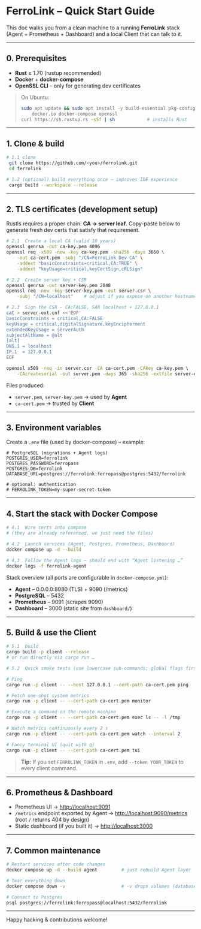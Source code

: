 # FerroLink – Quick Start Guide

This doc walks you from a clean machine to a running **FerroLink** stack (Agent + Prometheus + Dashboard) and a local Client that can talk to it.

---
## 0. Prerequisites

* **Rust** ≥ 1.70 (rustup recommended)
* **Docker** + **docker-compose**
* **OpenSSL CLI** – only for generating dev certificates

> On Ubuntu:
> ```bash
> sudo apt update && sudo apt install -y build-essential pkg-config libssl-dev \
>     docker.io docker-compose openssl
> curl https://sh.rustup.rs -sSf | sh            # installs Rust
> ```

---
## 1. Clone & build

```bash
# 1.1 clone
 git clone https://github.com/<you>/ferrolink.git
 cd ferrolink

# 1.2 (optional) build everything once – improves IDE experience
 cargo build --workspace --release
```

---
## 2. TLS certificates (development setup)

Rustls requires a proper chain: **CA → server leaf**. Copy-paste below to generate fresh dev certs that satisfy that requirement.

```bash
# 2.1  Create a local CA (valid 10 years)
openssl genrsa -out ca-key.pem 4096
openssl req -x509 -new -key ca-key.pem -sha256 -days 3650 \
    -out ca-cert.pem -subj "/CN=FerroLink Dev CA" \
    -addext "basicConstraints=critical,CA:TRUE" \
    -addext "keyUsage=critical,keyCertSign,cRLSign"

# 2.2  Create server key + CSR
openssl genrsa -out server-key.pem 2048
openssl req -new -key server-key.pem -out server.csr \
    -subj "/CN=localhost"    # adjust if you expose on another hostname

# 2.3  Sign the CSR – CA:FALSE, SAN localhost + 127.0.0.1
cat > server-ext.cnf <<'EOF'
basicConstraints = critical,CA:FALSE
keyUsage = critical,digitalSignature,keyEncipherment
extendedKeyUsage = serverAuth
subjectAltName = @alt
[alt]
DNS.1 = localhost
IP.1  = 127.0.0.1
EOF

openssl x509 -req -in server.csr -CA ca-cert.pem -CAkey ca-key.pem \
    -CAcreateserial -out server.pem -days 365 -sha256 -extfile server-ext.cnf
```

Files produced:

* `server.pem`, `server-key.pem` → used by **Agent**
* `ca-cert.pem`                  → trusted by **Client**

---
## 3. Environment variables

Create a `.env` file (used by docker-compose) – example:

```env
# PostgreSQL (migrations + Agent logs)
POSTGRES_USER=ferrolink
POSTGRES_PASSWORD=ferropass
POSTGRES_DB=ferrolink
DATABASE_URL=postgres://ferrolink:ferropass@postgres:5432/ferrolink

# optional: authentication
# FERROLINK_TOKEN=my-super-secret-token
```

---
## 4. Start the stack with Docker Compose

```bash
# 4.1  Wire certs into compose
# (they are already referenced, we just need the files)

# 4.2  Launch services (Agent, Postgres, Prometheus, Dashboard)
docker compose up -d --build

# 4.3  Follow the Agent logs – should end with “Agent listening …”
docker logs -f ferrolink-agent
```

Stack overview (all ports are configurable in `docker-compose.yml`):

* **Agent** – 0.0.0.0:8080 (TLS) + 9090 (/metrics)
* **PostgreSQL** – 5432
* **Prometheus** – 9091 (scrapes 9090)
* **Dashboard** – 3000 (static site from `dashboard/`)

---
## 5. Build & use the Client

```bash
# 5.1  build
cargo build -p client --release
# or run directly via cargo run …

# 5.2  Quick smoke tests (use lowercase sub-commands; global flags first)

# Ping
cargo run -p client -- --host 127.0.0.1 --cert-path ca-cert.pem ping

# Fetch one-shot system metrics
cargo run -p client -- --cert-path ca-cert.pem monitor

# Execute a command on the remote machine
cargo run -p client -- --cert-path ca-cert.pem exec ls -- -l /tmp

# Watch metrics continuously every 2 s
cargo run -p client -- --cert-path ca-cert.pem watch --interval 2

# Fancy terminal UI (quit with q)
cargo run -p client -- --cert-path ca-cert.pem tui
```

> **Tip:** If you set `FERROLINK_TOKEN` in `.env`, add `--token YOUR_TOKEN` to every client command.

---
## 6. Prometheus & Dashboard

* Prometheus UI → <http://localhost:9091>
* `/metrics` endpoint exported by Agent → <http://localhost:9090/metrics>
  (root `/` returns 404 by design)
* Static dashboard (if you built it) → <http://localhost:3000>

---
## 7. Common maintenance

```bash
# Restart services after code changes
docker compose up -d --build agent         # just rebuild Agent layer

# Tear everything down
docker compose down -v                     # -v drops volumes (database!)

# Connect to Postgres
psql postgres://ferrolink:ferropass@localhost:5432/ferrolink
```

---
Happy hacking & contributions welcome!   